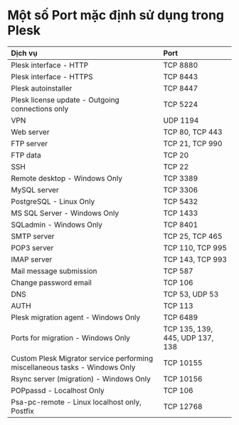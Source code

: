 # Một số Port mặc định sử dụng trong Plesk

|Dịch vụ|Port|
|:-|:-|
|Plesk interface - HTTP|TCP 8880|
|Plesk interface - HTTPS|TCP 8443|
|Plesk autoinstaller|TCP 8447|
|Plesk license update - Outgoing connections only|TCP 5224|
|VPN|UDP 1194|
|Web server|TCP 80, TCP 443|
|FTP server|TCP 21, TCP 990|
|FTP data|TCP 20|
|SSH|TCP 22|
|Remote desktop - Windows Only|TCP 3389|
|MySQL server|TCP 3306|
|PostgreSQL - Linux Only|TCP 5432|
|MS SQL Server - Windows Only|TCP 1433|
|SQLadmin - Windows Only|TCP 8401|
|SMTP server|TCP 25, TCP 465|
|POP3 server|TCP 110, TCP 995|
|IMAP server|TCP 143, TCP 993|
|Mail message submission|TCP 587|
|Change password email|TCP 106|
|DNS|TCP 53, UDP 53|
|AUTH|TCP 113|
|Plesk migration agent - Windows Only|TCP 6489|
|Ports for migration - Windows Only|TCP 135, 139, 445, UDP 137, 138|
|Custom Plesk Migrator service performing miscellaneous tasks - Windows Only|TCP 10155|
|Rsync server (migration) - Windows Only|TCP 10156|
|POPpassd - Localhost Only|TCP 106|
|Psa-pc-remote - Linux localhost only, Postfix|TCP 12768|